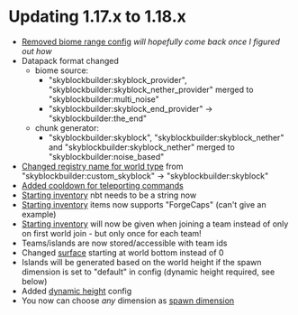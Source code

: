# Updating 1.17.x to 1.18.x

- [Removed biome range config](../1.17.x/config/world.md#biome-range) *will hopefully come back once I figured out how*
- Datapack format changed
    - biome source: 
        - "skyblockbuilder:skyblock_provider", "skyblockbuilder:skyblock_nether_provider" merged to "skyblockbuilder:multi_noise"
        - "skyblockbuilder:skyblock_end_provider" -> "skyblockbuilder:the_end"
    - chunk generator:
        - "skyblockbuilder:skyblock", "skyblockbuilder:skyblock_nether" and "skyblockbuilder:skyblock_nether" merged to "skyblockbuilder:noise_based"
- [Changed registry name for world type](packdev/packdev.md#main-setup) from "skyblockbuilder:custom_skyblock" -> "skyblockbuilder:skyblock"
- [Added cooldown for teleporting commands](config/utility.md#teleports)
- [Starting inventory](config/inventory.md#starting-inventory) nbt needs to be a string now
- [Starting inventory](config/inventory.md#starting-inventory) items now supports "ForgeCaps" (can't give an example)
- [Starting inventory](config/inventory.md#starting-inventory) will now be given when joining a team instead of only on first world join - but only once for each team!
- Teams/islands are now stored/accessible with team ids
- Changed [surface](config/world.md#surface) starting at world bottom instead of 0
- Islands will be generated based on the world height if the spawn dimension is set to "default" in config (dynamic height required, see below)
- Added [dynamic height](config/spawn.md#height) config
- You now can choose *any* dimension as [spawn dimension](config/spawn.md#dimension)